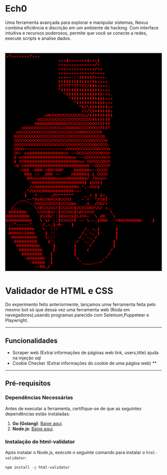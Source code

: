 # Ech0
Uma ferramenta avançada para explorar e manipular sistemas, Nexus combina eficiência e discrição em um ambiente de hacking. Com interface intuitiva e recursos poderosos, permite que você se conecte a redes, execute scripts e analise dados.

# ![Banner](Screenshot_20240920-203533.png) <!-- Substitua pela URL da sua imagem de banner -->

# Validador de HTML e CSS

Do experimento feito anteriormente, lançamos umw ferramenta feita pelo mesmo bot só que dessa vez uma ferramenta web (Roda em navegadores),usando programas parecido com Selenium,Puppeteer e Playwright.

---

## Funcionalidades

- Scraper web (Extrai informações de páginas web link, users,title) ajuda na injeção sql
- Cookie Checker (Extrai informações do cookie de uma página web) **

---

## Pré-requisitos

### Dependências Necessárias

Antes de executar a ferramenta, certifique-se de que as seguintes dependências estão instaladas:

1. **Go (Golang)**: [Baixe aqui](https://golang.org/dl/).
2. **Node.js**: [Baixe aqui](https://nodejs.org/).

### Instalação do html-validator

Após instalar o Node.js, execute o seguinte comando para instalar o `html-validator`:

```bash
npm install -g html-validator

